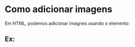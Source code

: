 # Como adicionar imagens

Em HTML, podemos adicionar imagnes usando o elemento:
## Ex: 
  <img>
    <img scr:"img/avatar.jpg">
    <img alt:"Foto de Ryan de Lima>
  </img>
